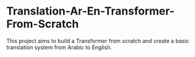 # Translation-Ar-En-Transformer-From-Scratch
This project aims to build a Transformer from scratch and create a basic translation system from Arabic to English.
